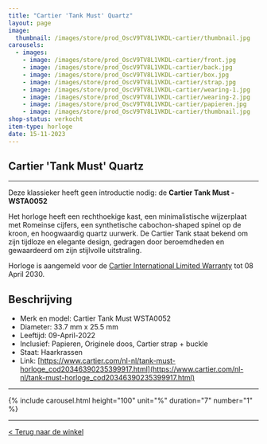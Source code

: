 ```yaml
---
title: "Cartier 'Tank Must' Quartz"
layout: page
image: 
  thumbnail: /images/store/prod_OscV9TV8L1VKDL-cartier/thumbnail.jpg
carousels:
  - images: 
    - image: /images/store/prod_OscV9TV8L1VKDL-cartier/front.jpg
    - image: /images/store/prod_OscV9TV8L1VKDL-cartier/back.jpg
    - image: /images/store/prod_OscV9TV8L1VKDL-cartier/box.jpg
    - image: /images/store/prod_OscV9TV8L1VKDL-cartier/strap.jpg
    - image: /images/store/prod_OscV9TV8L1VKDL-cartier/wearing-1.jpg
    - image: /images/store/prod_OscV9TV8L1VKDL-cartier/wearing-2.jpg
    - image: /images/store/prod_OscV9TV8L1VKDL-cartier/papieren.jpg
    - image: /images/store/prod_OscV9TV8L1VKDL-cartier/thumbnail.jpg
shop-status: verkocht
item-type: horloge
date: 15-11-2023
---
```


##  Cartier 'Tank Must' Quartz

***

Deze klassieker heeft geen introductie nodig: de **Cartier Tank Must - WSTA0052**

Het horloge heeft een rechthoekige kast, een minimalistische wijzerplaat met Romeinse cijfers, een synthetische cabochon-shaped spinel op de kroon, en hoogwaardig quartz uurwerk. De Cartier Tank staat bekend om zijn tijdloze en elegante design, gedragen door beroemdheden en gewaardeerd om zijn stijlvolle uitstraling.

Horloge is aangemeld voor de [Cartier International Limited Warranty](https://www.cartier.com/en-nl/services/request-service/care-adjust-repair/watches-warranty) tot 08 April 2030.

## Beschrijving
* Merk en model: Cartier Tank Must WSTA0052
* Diameter: 33.7 mm x 25.5 mm
* Leeftijd: 09-April-2022
* Inclusief: Papieren, Originele doos, Cartier strap + buckle
* Staat: Haarkrassen
* Link: [https://www.cartier.com/nl-nl/tank-must-horloge_cod20346390235399917.html](https://www.cartier.com/nl-nl/tank-must-horloge_cod20346390235399917.html)

***

{% include carousel.html height="100" unit="%" duration="7" number="1" %}


***

[< Terug naar de winkel](/winkel)

